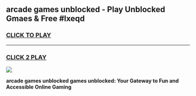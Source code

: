 
## arcade games unblocked - Play Unblocked Gmaes & Free #lxeqd
<h3>
<a href="https://premium.freeplayer.one?title=arcade_games_unblocked&ref=01M">CLICK TO PLAY</a></h3>
<hr>

<h3>
<a href="https://premium.freeplayer.one?title=arcade_games_unblocked&ref=01M">CLICK 2 PLAY</a>
  
</h3>

<a href="https://premium.freeplayer.one?title=arcade_games_unblocked&ref=01M"><img src="https://clearcache.store/games.png"></a>


**arcade games unblocked games unblocked: Your Gateway to Fun and Accessible Online Gaming**
